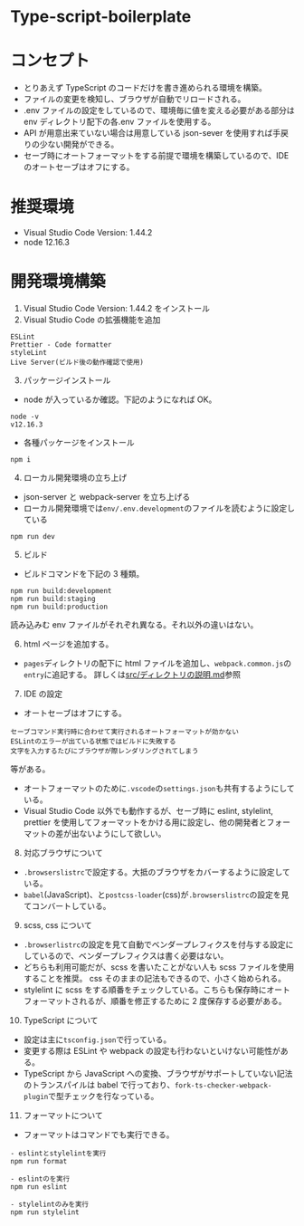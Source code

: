 # Type-script-boilerplate

# コンセプト

- とりあえず TypeScript のコードだけを書き進められる環境を構築。
- ファイルの変更を検知し、ブラウザが自動でリロードされる。
- .env ファイルの設定をしているので、環境毎に値を変える必要がある部分は env ディレクトリ配下の各.env ファイルを使用する。
- API が用意出来ていない場合は用意している json-sever を使用すれば手戻りの少ない開発ができる。
- セーブ時にオートフォーマットをする前提で環境を構築しているので、IDE のオートセーブはオフにする。

# 推奨環境

- Visual Studio Code Version: 1.44.2
- node 12.16.3

# 開発環境構築

1. Visual Studio Code Version: 1.44.2 をインストール
2. Visual Studio Code の拡張機能を追加

```
ESLint
Prettier - Code formatter
styleLint
Live Server(ビルド後の動作確認で使用)
```

3. パッケージインストール

- node が入っているか確認。下記のようになれば OK。

```
node -v
v12.16.3
```

- 各種パッケージをインストール

```
npm i
```

4. ローカル開発環境の立ち上げ

- json-server と webpack-server を立ち上げる
- ローカル開発環境では`env/.env.development`のファイルを読むように設定している

```
npm run dev
```

5. ビルド

- ビルドコマンドを下記の 3 種類。

```
npm run build:development
npm run build:staging
npm run build:production
```

読み込みむ env ファイルがそれぞれ異なる。それ以外の違いはない。

6. html ページを追加する。

- `pages`ディレクトリの配下に html ファイルを追加し、`webpack.common.js`の`entry`に追記する。
  詳しくは[src/ディレクトリの説明.md](https://github.com/astatsuya/TypeScript-boilerplate/blob/master/src/%E3%83%87%E3%82%A3%E3%83%AC%E3%82%AF%E3%83%88%E3%83%AA%E3%81%AE%E8%AA%AC%E6%98%8E.md)参照

7. IDE の設定

- オートセーブはオフにする。

```
セーブコマンド実行時に合わせて実行されるオートフォーマットが効かない
ESLintのエラーが出ている状態ではビルドに失敗する
文字を入力するたびにブラウザが際レンダリングされてしまう
```

等がある。

- オートフォーマットのために`.vscode`の`settings.json`も共有するようにしている。
- Visual Studio Code 以外でも動作するが、セーブ時に eslint, stylelint, prettier を使用してフォーマットをかける用に設定し、他の開発者とフォーマットの差が出ないようにして欲しい。

8. 対応ブラウザについて

- `.browserslistrc`で設定する。大抵のブラウザをカバーするように設定している。
- `babel`(JavaScript)、と`postcss-loader`(css)が`.browserslistrc`の設定を見てコンバートしている。

9. scss, css について

- `.browserlistrc`の設定を見て自動でベンダープレフィクスを付与する設定にしているので、ベンダープレフィクスは書く必要はない。
- どちらも利用可能だが、scss を書いたことがない人も scss ファイルを使用することを推奨。
  css そのままの記法もできるので、小さく始められる。
- stylelint に scss をする順番をチェックしている。こちらも保存時にオートフォーマットされるが、順番を修正するために 2 度保存する必要がある。

10. TypeScript について

- 設定は主に`tsconfig.json`で行っている。
- 変更する際は ESLint や webpack の設定も行わないといけない可能性がある。
- TypeScript から JavaScript への変換、ブラウザがサポートしていない記法のトランスパイルは babel で行っており、`fork-ts-checker-webpack-plugin`で型チェックを行なっている。

11. フォーマットについて

- フォーマットはコマンドでも実行できる。

```
- eslintとstylelintを実行
npm run format

- eslintのを実行
npm run eslint

- stylelintのみを実行
npm run stylelint
```
